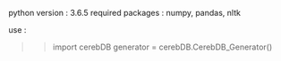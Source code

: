 python version : 3.6.5
required packages : numpy, pandas, nltk

use :
  >> import cerebDB
  >> generator = cerebDB.CerebDB_Generator()

